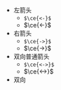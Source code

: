 - 左箭头
	- `$\ce{<-}$`
	- $\ce{<-}$
- 右箭头
	- `$\ce{->}$`
	- $\ce{->}$
- 双向普通箭头
	- `$\ce{<->}$`
	- $\ce{<->}$
- 双向